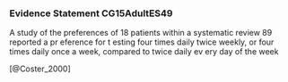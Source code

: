 ### Evidence Statement CG15AdultES49
A study of the preferences of 18 patients within a systematic review 89 reported a pr eference for t esting four times daily twice weekly, or four times daily once a week, compared to twice daily ev ery day of the week



[@Coster_2000]

